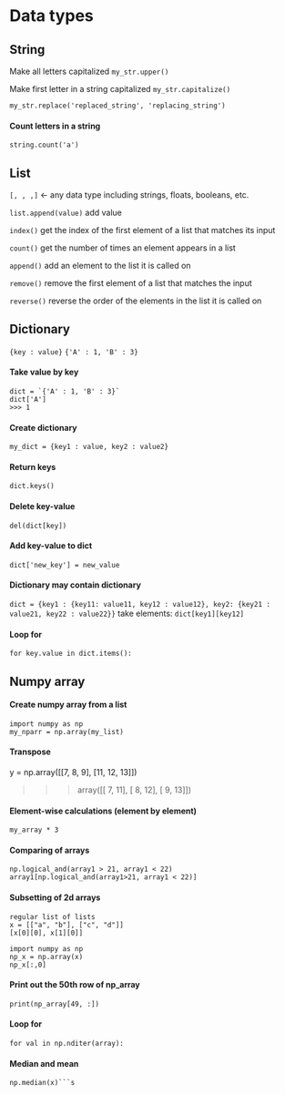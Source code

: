 # Data types
## String
Make all letters capitalized
```my_str.upper()```

Make first letter in a string capitalized
```my_str.capitalize()```

```my_str.replace('replaced_string', 'replacing_string')```

#### Count letters in a string
```string.count('a')```


## List
`[, , ,]` <- any data type including strings, floats, booleans, etc.

`list.append(value)` add value

`index()` get the index of the first element of a list that matches its input

`count()` get the number of times an element appears in a list

`append()` add an element to the list it is called on

`remove()` remove the first element of a list that matches the input

`reverse()` reverse the order of the elements in the list it is called on

## Dictionary
`{key : value}` 
`{'A' : 1, 'B' : 3}`

#### Take value by key
```
dict = `{'A' : 1, 'B' : 3}`
dict['A']
>>> 1
```

#### Create dictionary
```
my_dict = {key1 : value, key2 : value2}
```

#### Return keys
```
dict.keys()
```

#### Delete key-value
```
del(dict[key])
```
#### Add key-value to dict
```dict['new_key'] = new_value```

#### Dictionary may contain dictionary
```dict = {key1 : {key11: value11, key12 : value12}, key2: {key21 : value21, key22 : value22}}```
take elements:
```dict[key1][key12]```

#### Loop for
```
for key.value in dict.items():
```
## Numpy array
#### Create numpy array from a list
``` 
import numpy as np
my_nparr = np.array(my_list)
```
#### Transpose
y = np.array([[7, 8, 9], 
              [11, 12, 13]])
>>> array([[ 7, 11],
       [ 8, 12],
       [ 9, 13]])

#### Element-wise calculations (element by element)
```my_array * 3```

#### Comparing of arrays
```
np.logical_and(array1 > 21, array1 < 22)
array1[np.logical_and(array1>21, array1 < 22)]
```

#### Subsetting of 2d arrays
```
regular list of lists
x = [["a", "b"], ["c", "d"]]
[x[0][0], x[1][0]]

import numpy as np
np_x = np.array(x)
np_x[:,0]
```
#### Print out the 50th row of np_array
```print(np_array[49, :])```

#### Loop for
```
for val in np.nditer(array):
```
#### Median and mean
```np.mean(x)
np.median(x)```s
